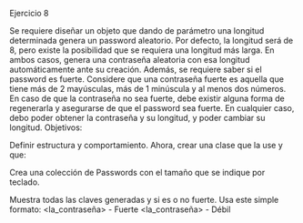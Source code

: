 Ejercicio 8

Se requiere diseñar un objeto que dando de parámetro una longitud determinada genera un password aleatorio. Por defecto, la longitud será de 8, pero existe la posibilidad que se requiera una longitud más larga. En ambos casos, genera una contraseña aleatoria con esa longitud automáticamente ante su creación. Además, se requiere saber si el password es fuerte. Considere que una contraseña fuerte es aquella que tiene más de 2 mayúsculas, más de 1 minúscula y al menos dos números. En caso de que la contraseña no sea fuerte, debe existir alguna forma de regenerarla y asegurarse de que el password sea fuerte. En cualquier caso, debo poder obtener la contraseña y su longitud, y poder cambiar su longitud.
Objetivos:

Definir estructura y comportamiento.
Ahora, crear una clase que la use y que:


Crea una colección de Passwords con el tamaño que se indique por teclado.


Muestra todas las claves generadas y si es o no fuerte. Usa este simple formato:
<la_contraseña> - Fuerte
<la_contraseña> - Débil
